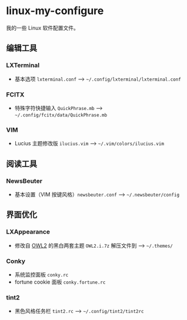 linux-my-configure
==================

我的一些 Linux 软件配置文件。

## 编辑工具 ##

### LXTerminal

* 基本选项 `lxterminal.conf` --> `~/.config/lxterminal/lxterminal.conf`

### FCITX

* 特殊字符快捷输入 `QuickPhrase.mb` --> `~/.config/fcitx/data/QuickPhrase.mb`

### VIM

* Lucius 主题修改版 `ilucius.vim` --> `~/.vim/colors/ilucius.vim`


## 阅读工具 ##

### NewsBeuter

* 基本设置（VIM 按键风格）`newsbeuter.conf` --> `~/.newsbeuter/config`


## 界面优化 ##

### LXAppearance

* 修改自 [OWL2](http://samirkahvedzic.deviantart.com/art/OWL2-Suite-311642241) 的黑白两套主题 `OWL2.i.7z` 解压文件到 --> `~/.themes/`

### Conky

* 系统监控面板 `conky.rc`
* fortune cookie 面板 `conky.fortune.rc`

### tint2

* 黑色风格任务栏 `tint2.rc` --> `~/.config/tint2/tint2rc`
